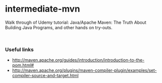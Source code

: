 # intermediate-mvn
Walk through of Udemy tutorial: Java/Apache Maven: The Truth About Building Java Programs, and other hands on try-outs.


&nbsp;
### Useful links ###
* http://maven.apache.org/guides/introduction/introduction-to-the-pom.html#
* http://maven.apache.org/plugins/maven-compiler-plugin/examples/set-compiler-source-and-target.html

